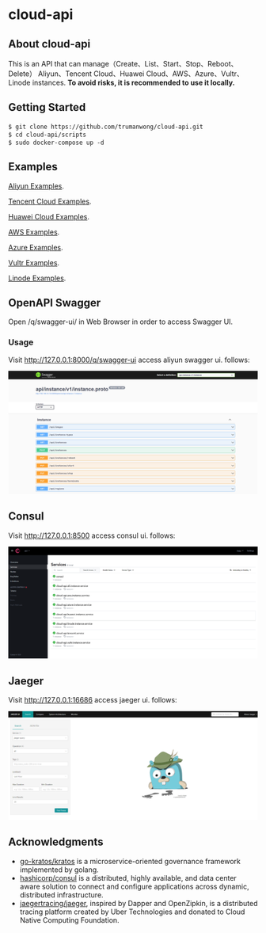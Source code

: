 # cloud-api

## About cloud-api

This is an API that can manage（Create、List、Start、Stop、Reboot、Delete） Aliyun、Tencent Cloud、Huawei Cloud、AWS、Azure、Vultr、Linode instances. __To avoid risks, it is recommended to use it locally.__

## Getting Started

```shell
$ git clone https://github.com/trumanwong/cloud-api.git
$ cd cloud-api/scripts
$ sudo docker-compose up -d
```

## Examples

[Aliyun Examples](./services/ali/README.md).

[Tencent Cloud Examples](./services/tencent/README.md).

[Huawei Cloud Examples](./services/huawei/README.md).

[AWS Examples](./services/aws/README.md).

[Azure Examples](./services/azure/README.md).

[Vultr Examples](./services/vultr/README.md).

[Linode Examples](./services/linode/README.md).

## OpenAPI Swagger

Open /q/swagger-ui/ in Web Browser in order to access Swagger UI.

### Usage

Visit http://127.0.0.1:8000/q/swagger-ui access aliyun swagger ui. follows:

![img](./swagger.png)

## Consul

Visit http://127.0.0.1:8500 access consul ui. follows:

![img](./consul.png)

## Jaeger

Visit http://127.0.0.1:16686 access jaeger ui. follows:

![img](./jaeger.png)

## Acknowledgments

* [go-kratos/kratos](https://github.com/go-kratos/kratos)  is a microservice-oriented governance framework implemented by golang.
* [hashicorp/consul](https://github.com/hashicorp/consul)  is a distributed, highly available, and data center aware solution to connect and configure applications across dynamic, distributed infrastructure.
* [jaegertracing/jaeger](https://github.com/jaegertracing/jaeger), inspired by Dapper and OpenZipkin, is a distributed tracing platform created by Uber Technologies and donated to Cloud Native Computing Foundation.